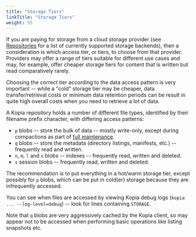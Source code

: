 ```yaml
---
title: "Storage Tiers"
linkTitle: "Storage Tiers"
weight: 55
---
```


If you are paying for storage from a cloud storage provider (see [Repositories](/docs/repositories/) for a list of currently supported storage backends), then a consideration is which access tier, or tiers, to choose from that provider. Providers may offer a range of tiers suitable for different use cases and may, for example, offer cheaper storage tiers for content that is written but read comparatively rarely.

Choosing the correct tier according to the data access pattern is very important -- while a "cold" storage tier may be cheaper, data transfer/retrieval costs or minimum data retention periods can be result in quite high overall costs when you need to retrieve a lot of data.

A Kopia repository holds a number of different file types, identified by their filename prefix character, with differing access patterns:

* `p` blobs -- store the bulk of data -- mostly write-only, except during compactions as part of [full maintenance](/docs/advanced/maintenance).
* `q` blobs -- store the metadata (directory listings, manifests, etc.) -- frequently read and written.
* `n`, `m`, `l` and `x` blobs -- indexes -- frequently read, written and deleted.
* `s` session blobs -- frequently read, written and deleted.

The recommendation is to put everything in a hot/warm storage tier, except possibly for `p` blobs, which can be put in cold(er) storage because they are infrequently accessed.

You can see when files are accessed by viewing Kopia debug logs (`kopia ... --log-level=debug`) -- look for lines containing `STORAGE`.

Note that `q` blobs are very aggressively cached by the Kopia client, so may appear not to be accessed when performing basic operations like listing snapshots etc.